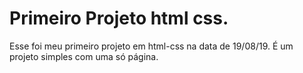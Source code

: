 # Primeiro Projeto html css.
 Esse foi meu primeiro projeto em html-css na data de 19/08/19.
 É um projeto simples com uma só página.
